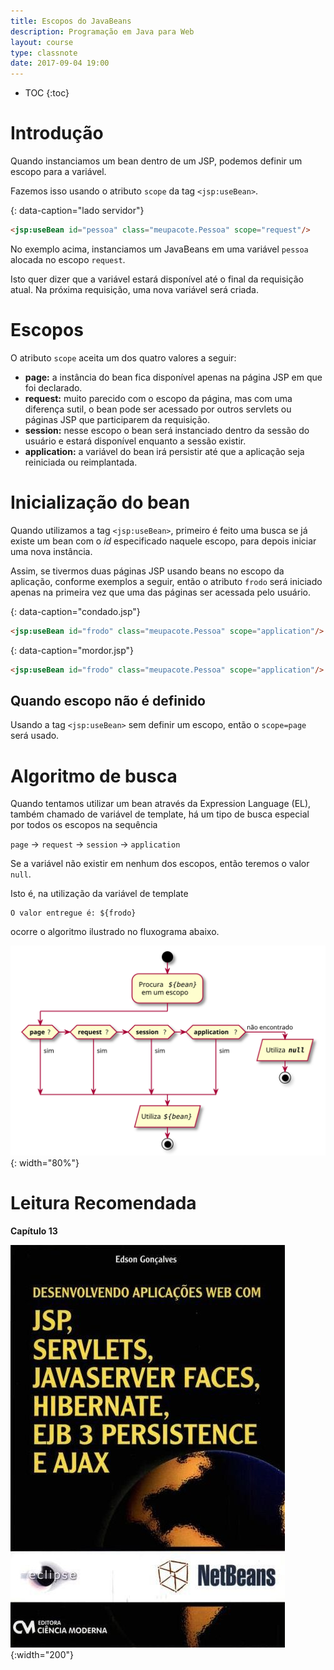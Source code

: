 ```yaml
---
title: Escopos do JavaBeans
description: Programação em Java para Web
layout: course
type: classnote
date: 2017-09-04 19:00
---
```


* TOC
{:toc}

# Introdução

Quando instanciamos um bean dentro de um JSP, podemos definir um escopo para a variável.

Fazemos isso usando o atributo `scope` da tag `<jsp:useBean>`.

{: data-caption="lado servidor"}
```html
<jsp:useBean id="pessoa" class="meupacote.Pessoa" scope="request"/>
```

No exemplo acima, instanciamos um JavaBeans em uma variável `pessoa` alocada no escopo `request`.

Isto quer dizer que a variável estará disponível até o final da requisição atual. Na próxima requisição,
uma nova variável será criada.

# Escopos

O atributo `scope` aceita um dos quatro valores a seguir:

- **page:** a instância do bean fica disponível apenas na página JSP em que foi declarado.
- **request:** muito parecido com o escopo da página, mas com uma diferença sutil, o bean pode ser acessado por
  outros servlets ou páginas JSP que participarem da requisição.
- **session:** nesse escopo o bean será instanciado dentro da sessão do usuário e estará disponível enquanto a sessão existir.
- **application:** a variável do bean irá persistir até que a aplicação seja reiniciada ou reimplantada.

# Inicialização do bean

Quando utilizamos a tag `<jsp:useBean>`, primeiro é feito uma busca se já existe um bean com o _id_ especificado
naquele escopo, para depois iniciar uma nova instância.

Assim, se tivermos duas páginas JSP usando beans no escopo da aplicação, conforme exemplos a seguir, então o
atributo `frodo` será iniciado apenas na primeira vez que uma das páginas ser acessada pelo usuário.

{: data-caption="condado.jsp"}
```html
<jsp:useBean id="frodo" class="meupacote.Pessoa" scope="application"/>
```

{: data-caption="mordor.jsp"}
```html
<jsp:useBean id="frodo" class="meupacote.Pessoa" scope="application"/>
```

## Quando escopo não é definido

Usando a tag `<jsp:useBean>` sem definir um escopo, então o `scope=page` será usado.

# Algoritmo de busca

Quando tentamos utilizar um bean através da Expression Language (EL),
também chamado de variável de template, há um tipo de busca especial por
todos os escopos na sequência

`page` → `request` → `session` → `application`

Se a variável não existir em nenhum dos escopos, então teremos o valor `null`.

Isto é, na utilização da variável de template

```smarty
O valor entregue é: ${frodo}
```

ocorre o algoritmo ilustrado no fluxograma abaixo.

![](../../assets/images/javabeans-empty-scope.svg){: width="80%"}

# Leitura Recomendada

**Capítulo 13**

![](../../assets/images/livros/goncalves2007-jsp.jpg){:width="200"}
